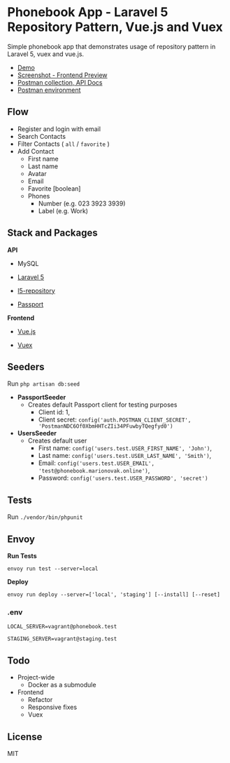 # Phonebook App - Laravel 5 Repository Pattern, Vue.js and Vuex

Simple phonebook app that demonstrates usage of repository pattern in Laravel 5, vuex and vue.js.

- [Demo](https://phonebook.marionovak.online)
- [Screenshot - Frontend Preview](https://drive.google.com/file/d/1bShaUGYhD9kXhzsb3YH7qVDf2iYwBCEL/view?usp=sharing)
- [Postman collection, API Docs](https://documenter.getpostman.com/view/97483/phonebook/RW83PXHn)
- [Postman environment](/Phonebook.postman_environment.json)

## Flow

- Register and login with email
- Search Contacts
- Filter Contacts ( `all` / `favorite` )
- Add Contact
  - First name
  - Last name
  - Avatar
  - Email
  - Favorite [boolean]
  - Phones
    - Number (e.g. 023 3923 3939)
    - Label (e.g. Work)

## Stack and Packages

**API**

- MySQL

- [Laravel 5](https://github.com/laravel/framework)

- [l5-repository](https://github.com/andersao/l5-repository)

- [Passport](https://github.com/laravel/passport)

**Frontend**

- [Vue.js](https://github.com/vuejs/vue)

- [Vuex](https://github.com/vuejs/vuex)

## Seeders

Run `php artisan db:seed`

- **PassportSeeder**
  - Creates default Passport client for testing purposes
    - Client id: 1,
    - Client secret: `config('auth.POSTMAN_CLIENT_SECRET', 'PostmanNDC6Of0XbmHHTcZIi34PFuwbyTQegfyd0')`
- **UsersSeeder**
  - Creates default user
    - First name: `config('users.test.USER_FIRST_NAME', 'John')`,
    - Last name: `config('users.test.USER_LAST_NAME', 'Smith')`,
    - Email: `config('users.test.USER_EMAIL', 'test@phonebook.marionovak.online')`,
    - Password: `config('users.test.USER_PASSWORD', 'secret')`

## Tests

Run `./vendor/bin/phpunit`

## Envoy

**Run Tests**

`envoy run test --server=local`

**Deploy**

`envoy run deploy --server=['local', 'staging'] [--install] [--reset]`

### .env

`LOCAL_SERVER=vagrant@phonebook.test`

`STAGING_SERVER=vagrant@staging.test`

## Todo

- Project-wide
  - Docker as a submodule
- Frontend
  - Refactor
  - Responsive fixes
  - Vuex

## License

MIT
